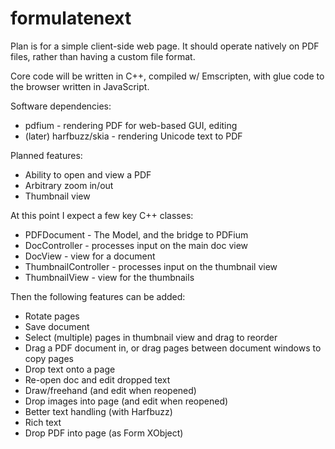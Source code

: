 # formulatenext

Plan is for a simple client-side web page. It should operate natively
on PDF files, rather than having a custom file format.

Core code will be written in C++, compiled w/ Emscripten, with glue
code to the browser written in JavaScript.

Software dependencies:

* pdfium - rendering PDF for web-based GUI, editing
* (later) harfbuzz/skia - rendering Unicode text to PDF

Planned features:

* Ability to open and view a PDF
* Arbitrary zoom in/out
* Thumbnail view

At this point I expect a few key C++ classes:

* PDFDocument - The Model, and the bridge to PDFium
* DocController - processes input on the main doc view
* DocView - view for a document
* ThumbnailController - processes input on the thumbnail view
* ThumbnailView - view for the thumbnails

Then the following features can be added:

* Rotate pages
* Save document
* Select (multiple) pages in thumbnail view and drag to reorder
* Drag a PDF document in, or drag pages between document windows to copy pages
* Drop text onto a page
* Re-open doc and edit dropped text
* Draw/freehand (and edit when reopened)
* Drop images into page (and edit when reopened)
* Better text handling (with Harfbuzz)
* Rich text
* Drop PDF into page (as Form XObject)
